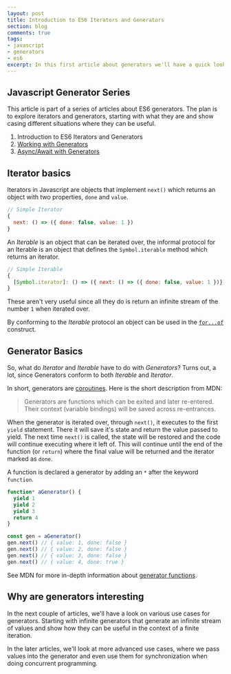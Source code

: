 ```yaml
---
layout: post
title: Introduction to ES6 Iterators and Generators
section: blog
comments: true
tags:
- javascript
- generators
- es6
excerpt: In this first article about generators we'll have a quick look at the basics of Iterator, Iterable and Generators.
---
```


## Javascript Generator Series
This article is part of a series of articles about ES6 generators. The plan is to explore iterators and generators, starting with what they are and show casing different situations where they can be useful.

1. Introduction to ES6 Iterators and Generators
2. [Working with Generators](/blog/working-with-generators)
3. [Async/Await with Generators](/blog/async-await-with-generators)

## Iterator basics
Iterators in Javascript are objects that implement `next()` which returns an object with two properties, `done` and `value`.

```javascript
// Simple Iterator
{
  next: () => ({ done: false, value: 1 })
}
```

An _Iterable_ is an object that can be iterated over, the informal protocol for an Iterable is an object that defines the `Symbol.iterable` method which returns an iterator.

```javascript
// Simple Iterable
{
  [Symbol.iterator]: () => ({ next: () => ({ done: false, value: 1 })})
}
```

These aren't very useful since all they do is return an infinite stream of the number `1` when iterated over.

By conforming to the _Iterable_ protocol an object can be used in the [`for...of`](https://developer.mozilla.org/en-US/docs/Web/JavaScript/Reference/Statements/for...of) construct.

## Generator Basics
So, what do _Iterator_ and _Iterable_ have to do with _Generators_? Turns out, a lot, since Generators conform to both _Iterable_ and _Iterator_.

In short, generators are [coroutines](https://en.wikipedia.org/wiki/Coroutine). Here is the short description from MDN:
> Generators are functions which can be exited and later re-entered. Their context (variable bindings) will be saved across re-entrances.

When the generator is iterated over, through `next()`, it executes to the first `yield` statement. There it will save it's state and return the value passed to yield. The next time `next()` is called, the state will be restored and the code will continue executing where it left of. This will continue until the end of the function (or `return`) where the final value will be returned and the iterator marked as `done`.

A function is declared a generator by adding an `*` after the keyword `function`.

```javascript
function* aGenerator() {
  yield 1
  yield 2
  yield 3
  return 4
}

const gen = aGenerator()
gen.next() // { value: 1, done: false }
gen.next() // { value: 2, done: false }
gen.next() // { value: 3, done: false }
gen.next() // { value: 4, done: true }
```

See MDN for more in-depth information about [generator functions](https://developer.mozilla.org/en-US/docs/Web/JavaScript/Reference/Statements/function*).

## Why are generators interesting
In the next couple of articles, we'll have a look on various use cases for generators. Starting with infinite generators that generate an infinite stream of values and show how they can be useful in the context of a finite iteration.

In the later articles, we'll look at more advanced use cases, where we pass values into the generator and even use them for synchronization when doing concurrent programming.
